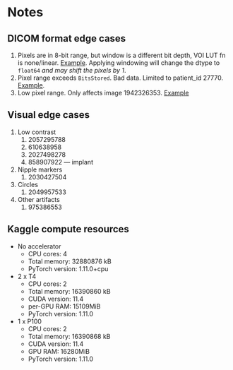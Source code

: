 # Notes

## DICOM format edge cases

1. Pixels are in 8-bit range, but window is a different bit depth, VOI LUT fn is none/linear. [Example](mammography/data/raw/train_images/32553/83977.dcm). Applying windowing will change the dtype to `float64` *and may shift the pixels by 1*.
1. Pixel range exceeds `BitsStored`. Bad data. Limited to patient_id 27770. [Example](mammography/data/raw/train_images/27770/176859678.dcm).
1. Low pixel range. Only affects image 1942326353. [Example](mammography/data/raw/train_images/822/1942326353.dcm)

## Visual edge cases

1. Low contrast
    1. 2057295788
    1. 610638958
    1. 2027498278
    1. 858907922 — implant
1. Nipple markers
    1. 2030427504
1. Circles
    1. 2049957533
1. Other artifacts
    1. 975386553

## Kaggle compute resources

- No accelerator
  - CPU cores: 4
  - Total memory: 32880876 kB
  - PyTorch version: 1.11.0+cpu
- 2 x T4
  - CPU cores: 2
  - Total memory: 16390860 kB
  - CUDA version: 11.4
  - per-GPU RAM: 15109MiB
  - PyTorch version: 1.11.0
- 1 x P100
  - CPU cores: 2
  - Total memory: 16390868 kB
  - CUDA version: 11.4
  - GPU RAM: 16280MiB
  - PyTorch version: 1.11.0
